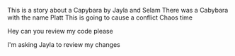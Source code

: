This is a story about a Capybara by Jayla and Selam
There was a Cabybara with the name Platt
This is going to cause a conflict
Chaos time

Hey can you review my code please

I'm asking Jayla to review my changes

